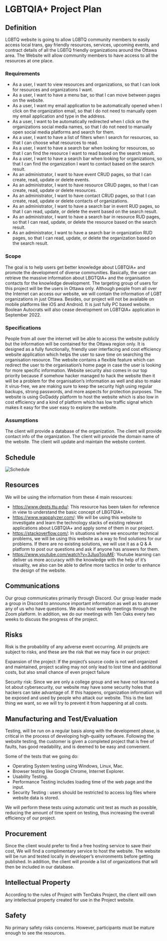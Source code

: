 # LGBTQIA+ Project Plan
## Definition
LGBTQ website is going to allow LGBTQ community members to easily access local trans, gay friendly resources, services, upcoming events, and contract details of all the LGBTQ friendly organizations around the Ottawa area. The Website will allow community members to have access to all the resources at one place.	

### Requirements 
- As a user, I want to view resources and organizations, so that I can look for resources and organizations I want.	
- As a user, I want to have a menu bar, so that I can move between pages on the website.
- As a user, I want my email application to be automatically opened when I click on the organization email, so that I do not need to manually open my email application and type in the address.
- As a user, I want to be automatically redirected when I click on the organizations social media names, so that I do not need to manually open social media platforms and search for them.
- As a user, I want to have a list of filters when I search for resources, so that I can choose what resources to read.
- As a user, I want to have a search bar when looking for resources, so that I can find the resource I want to read based on the search result.
- As a user, I want to have a search bar when looking for organizations, so that I can find the organization I want to contact based on the search result.
- As an administrator, I want to have event CRUD pages, so that I can create, read, update or delete events.
- As an administrator, I want to have resource CRUD pages, so that I can create, read, update or delete resources.
- As an administrator, I want to have contact CRUD pages, so that I can create, read, update or delete contacts of organizations.
- As an administrator, I want to have a search bar in event RUD pages, so that I can read, update, or delete the event based on the search result.
- As an administrator, I want to have a search bar in resource RUD pages, so that I can read, update, or delete the resource based on the search result.
- As an administrator, I want to have a search bar in organization RUD pages, so that I can read, update, or delete the organization based on the search result.

### Scope 
The goal is to help users get better knowledge about LGBTQIA+ and promote the development of diverse communities. Basically, the user can retrieve the massive information about LBGTQIA+ and the organisation contacts for the knowledge development. The targeting group of users for this project will be the users in Ottawa only. Although people from all over the Internet can access our website, we will contain the information of LGBT organizations in just Ottawa. Besides, our project will not be available on mobile platforms like iOS and Android. It is just fully PC based website. Boolean Autocrats will also cease development on LGBTQIA+ application in September 2022.

### Specifications 
People from all over the internet will be able to access the website publicly but the information will be contained for the Ottawa region only.
It is designed as a fully functionally, friendly user interfacing and cost efficiency website application which helps the user to save time on searching the organisation resource.
The website contains a flexible feature which can redirect the user to the organisation’s home page in case the user is looking for more specific information.
Website security also comes in our top priority because if somehow hacker managed to hack the website then it will be a problem for the organisation’s information as well and also to make it virus-free, we are making sure to keep the security high using regular backups, strong passwords, and more aspects for protection purposes.
The website is using GoDaddy platform to host the website which is also low in cost efficiency and a kind of platform which has low traffic signal which makes it easy for the user easy to explore the website.


### Assumptions
The client will provide a database of the organization.
The client will provide contact info of the organization.
The client will provide the domain name of the website.
The client will update and maintain the website content.


## Schedule 
![Schedule](https://i.ibb.co/Yc6c98T/Capture.jpg)


## Resources
We will be using the information from these 4 main resources:
- https://www.depts.ttu.edu/: This resource has been taken for reference in view to understand the basic concept of LBGTQIA+.
- https://www.wappalyzer.com/: We will be using this website to investigate and learn the technology stacks of existing relevant applications about LGBTQIA+ and apply some of them in our project.
- https://stackoverflow.com/: In situations where we encounter technical problems, we will be using this website as a way to find solutions for our problems. If there are no existing solutions, we will use it as a Q & A platform to post our questions and ask if anyone has answers for them.
- https://www.youtube.com/watch?v=3JluqTojuME: Youtube learning can deliver us more accuracy with the knowledge with the help of it’s visuality, we also can be able to define more tactics in order to enhance the design of the website.

## Communications 
Our group communicates primarily through Discord. Our group leader made a group in Discord to announce important information as well as to answer any of us who have questions. We also host weekly meetings through the Zoom platform. In addition, we do our meetings with Ten Oaks every two weeks to discuss the progress of the project.

## Risks 
Risk is the probability of any adverse event occurring. All projects are subject to risks, and these are the risk that we may face in our project: 

Expansion of the project: If the project’s source code is not well organized and maintained, project scaling may not only lead to lost time and additional costs, but also small chance of even project failure

Security risk: Since we are only a college group and we have not learned a lot about cybersecurity, our website may have some security holes that hackers can take advantage of. If this happens, organization information will be exposed and used by people who attack our website. This is the last thing we want, so we will try to prevent it from happening at all costs.

## Manufacturing and Test/Evaluation 
Testing, will be run on a regular basis along with the development phase, is critical in the process of developing high-quality software. Following the website testing, the customer is given a completed project that is free of faults, has good readability, and is deemed to be easy and convenient.

Some of the tests that we going do:
- Operating System testing using Windows, Linux, Mac.
- Browser testing like Google Chrome, Internet Explorer.
- Usability Testing.
- Performance Testing includes loading time of the web page and the input.
- Security Testing : users should be restricted to access log files where website data is stored.

We will perform these tests using automatic unit test as much as possible, reducing the amount of time spent on testing, thus increasing the overall efficiency of our project.
## Procurement 
Since the client would prefer to find a free hosting service to save their cost, We will find a complimentary service to host the website. The website will be run and tested locally in developer’s environments before getting published. In addition, the client will provide a list of organizations that will then be included in our database. 



## Intellectual Property 
According to the rules of Project with TenOaks Project, the client will own any intellectual property created for use in the Project website.



## Safety 
No primary safety risks concerns. However, participants must be mature enough to see the resources.



